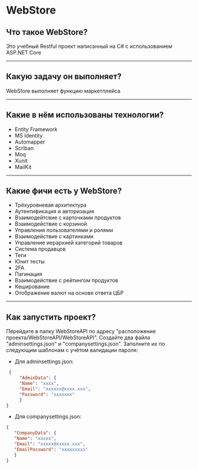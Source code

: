 # WebStore
## Что такое WebStore?
 Это учебный Restful проект написанный на C# с использованием ASP.NET Core

--- 
## Какую задачу он выполняет?
 WebStore выполняет функцию маркетплейса

---

## Какие в нём использованы технологии?
* Entity Framework
* MS Identity
* Automapper
* Scriban
* Moq
* Xunit
* MailKit
---
## Какие фичи есть у WebStore?
* Трёхуровневая архитектура 
* Аутентификация и авторизация
* Взаимодейтсвие с карточками продуктов
* Взаимодействие с корзиной
* Управления пользователями и ролями
* Взаимодействие с картинками
* Управление иерархией категорий товаров  
* Система продавцов
* Теги
* Юнит тесты
* 2FA
* Пагинация
* Взаимодействие с рейтингом продуктов
* Кеширование
* Отображение валют на основе ответа ЦБР

---
## Как запустить проект?
 Перейдите в папку WebStoreAPI по адресу "расположение проекта/WebStoreAPI/WebStoreAPI". Cоздайте два файла "adminsettings.json" и  "companysettings.json".
 Заполните их по следующим шаблонам c учётом валидации пароля:
 
 * Для adminsettings.json:
``` json
 {  
     "AdminData": {      
     "Name": "xxxx",
     "Email": "xxxxxx@xxxx.xxx",
     "Password": "xxxxxxx"
     }
}
 ```

 * Для companysettings.json:
 ``` json
{
    "CompanyData": {
    "Name": "xxxxx",
    "Email": "xxxxx@xxxxx.xxx",
    "EmailPassword": "xxxxxxxxx"
    }
}

```
